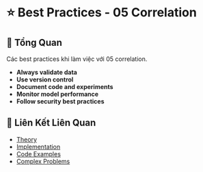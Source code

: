 # ⭐ Best Practices - 05 Correlation

## 🎯 Tổng Quan

Các best practices khi làm việc với 05 correlation.

- **Always validate data**
- **Use version control**
- **Document code and experiments**
- **Monitor model performance**
- **Follow security best practices**

## 🔗 Liên Kết Liên Quan

- [Theory](./THEORY_05_correlation.md)
- [Implementation](./IMPLEMENTATION_05_correlation.md)
- [Code Examples](./CODE_EXAMPLES_05_correlation.md)
- [Complex Problems](./COMPLEX_PROBLEMS.md)
